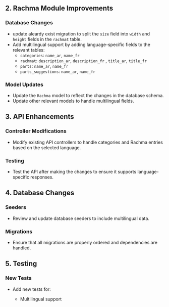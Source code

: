 
## 2. Rachma Module Improvements

### Database Changes
- update aleardy exist migration to split the `size` field into `width` and `height` fields in the `rachmat` table.
- Add multilingual support by adding language-specific fields to the relevant tables:
  - `categories`: `name_ar`, `name_fr`
  - `rachmat`: `description_ar`, `description_fr` , `title_ar`, `title_fr`
  - `parts`: `name_ar`, `name_fr`
  - `parts_suggestions`: `name_ar`, `name_fr`

### Model Updates
- Update the `Rachma` model to reflect the changes in the database schema.
- Update other relevant models to handle multilingual fields.



## 3. API Enhancements

### Controller Modifications
- Modify existing API controllers to handle categories and Rachma entries based on the selected language.


### Testing
- Test the API after making the changes to ensure it supports language-specific responses.

## 4. Database Changes

### Seeders
- Review and update database seeders to include multilingual data.

### Migrations
- Ensure that all migrations are properly ordered and dependencies are handled.

## 5. Testing



### New Tests
- Add new tests for:

  - Multilingual support
